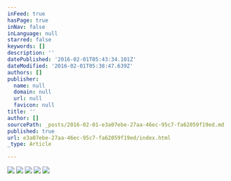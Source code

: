```yaml
---
inFeed: true
hasPage: true
inNav: false
inLanguage: null
starred: false
keywords: []
description: ''
datePublished: '2016-02-01T05:43:34.101Z'
dateModified: '2016-02-01T05:38:47.639Z'
authors: []
publisher:
  name: null
  domain: null
  url: null
  favicon: null
title: ''
author: []
sourcePath: _posts/2016-02-01-e3a07ebe-27aa-46ec-95c7-fa62059f19ed.md
published: true
url: e3a07ebe-27aa-46ec-95c7-fa62059f19ed/index.html
_type: Article

---
```

![](https://the-grid-user-content.s3-us-west-2.amazonaws.com/f84a9440-192f-4f38-a36d-672a1540fbfe.gif)
![](https://the-grid-user-content.s3-us-west-2.amazonaws.com/f1a2d23e-59ac-4192-9e6b-9f85516f830d.jpg)
![](https://the-grid-user-content.s3-us-west-2.amazonaws.com/3eac0865-5548-4441-b363-b8fd89772482.jpg)
![](https://the-grid-user-content.s3-us-west-2.amazonaws.com/8c2dcf1b-848e-4148-85a3-28f299595e2c.jpg)
![](https://the-grid-user-content.s3-us-west-2.amazonaws.com/336d0030-f54d-4b7c-8e07-41c397219eae.jpg)